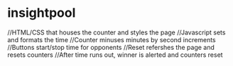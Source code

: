 # insightpool

//HTML/CSS that houses the counter and styles the page
//Javascript sets and formats the time
//Counter minuses minutes by second increments
//Buttons start/stop time for opponents
//Reset refershes the page and resets counters
//After time runs out, winner is alerted and counters reset
